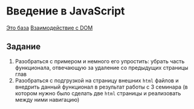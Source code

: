 # Введение в JavaScript

[Это база](https://learn.javascript.ru/first-steps)
[Взаимодействие с DOM](https://developer.mozilla.org/ru/docs/Web/API/Document_Object_Model/Introduction)


## Задание

1. Разобраться с примером и немного его упростить: убрать часть функционала, отвечающую за удаление со предыдущих
   страницы глав
2. Разобраться с подгрузкой на страницу внешних `html` файлов и внедрить данный функционал в результат работы с 3
   семинара (в котором нужно было сделать две `html` страницы и реализовать между ними навигацию)
